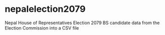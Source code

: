 # nepalelection2079
Nepal House of Representatives Election 2079 BS candidate data from the Election Commission into a CSV file

